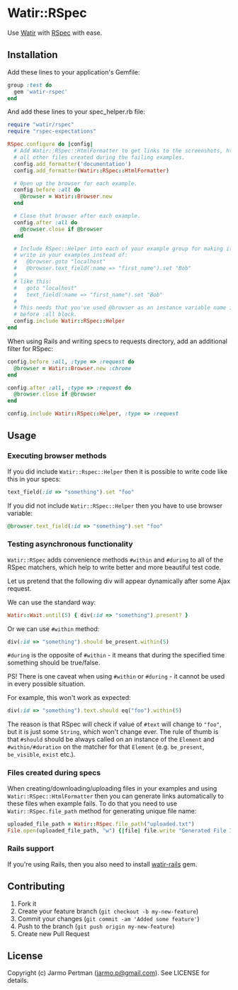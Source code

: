 # Watir::RSpec

Use [Watir](http://watir.com) with [RSpec](http://rspec.info) with ease.

## Installation

Add these lines to your application's Gemfile:

````ruby
group :test do
  gem 'watir-rspec'
end
````

And add these lines to your spec\_helper.rb file:

````ruby
require "watir/rspec"
require "rspec-expectations"

RSpec.configure do |config|
  # Add Watir::RSpec::HtmlFormatter to get links to the screenshots, html and
  # all other files created during the failing examples.
  config.add_formatter('documentation')
  config.add_formatter(Watir::RSpec::HtmlFormatter)

  # Open up the browser for each example.
  config.before :all do
    @browser = Watir::Browser.new
  end

  # Close that browser after each example.
  config.after :all do
    @browser.close if @browser
  end

  # Include RSpec::Helper into each of your example group for making it possible to
  # write in your examples instead of:
  #   @browser.goto "localhost"
  #   @browser.text_field(:name => "first_name").set "Bob"
  #
  # like this:
  #   goto "localhost"
  #   text_field(:name => "first_name").set "Bob"
  #
  # This needs that you've used @browser as an instance variable name in
  # before :all block.
  config.include Watir::RSpec::Helper
end
````


When using Rails and writing specs to requests directory, add an additional filter for RSpec:

````ruby
config.before :all, :type => :request do
  @browser = Watir::Browser.new :chrome
end

config.after :all, :type => :request do
  @browser.close if @browser
end

config.include Watir::RSpec::Helper, :type => :request
````

## Usage

### Executing browser methods

If you did include ````Watir::Rspec::Helper```` then it is possible to write code like this in your specs:

````ruby
text_field(:id => "something").set "foo"
````

If you did not include ````Watir::RSpec::Helper```` then you have to use browser variable:

````ruby
@browser.text_field(:id => "something").set "foo"
````

### Testing asynchronous functionality

````Watir::RSpec```` adds convenience methods ````#within```` and ````#during```` to all of the RSpec matchers,
which help to write better and more beautiful test code.

Let us pretend that the following div will appear dynamically after some Ajax request.

We can use the standard way:

````ruby
Watir::Wait.until(5) { div(:id => "something").present? }
````

Or we can use ````#within```` method:

````ruby
div(:id => "something").should be_present.within(5)
````

````#during```` is the opposite of ````#within```` - it means that during the specified time something should be true/false.

PS! There is one caveat when using ````#within```` or ````#during```` - it cannot be used in every possible situation.

For example, this won't work as expected:

````ruby
div(:id => "something").text.should eq("foo").within(5)
````

The reason is that RSpec will check if value of ````#text```` will change to ````"foo"````, but it is just some ````String````,
which won't change ever. The rule of thumb is that ````#should```` should be always called on an instance of
the ````Element```` and ````#within/#duration```` on the matcher for that ````Element```` (e.g. ````be_present````, ````be_visible````, ````exist```` etc.).

### Files created during specs

When creating/downloading/uploading files in your examples and using
````Watir::RSpec::HtmlFormatter```` then you can generate links automatically to these files when example
fails. To do that you need to use ````Watir::RSpec.file_path```` method for generating
unique file name:

````ruby
uploaded_file_path = Watir::RSpec.file_path("uploaded.txt")
File.open(uploaded_file_path, "w") {|file| file.write "Generated File Input"}
````

### Rails support

If you're using Rails, then you also need to install [watir-rails](https://github.com/watir/watir-rails) gem.

## Contributing

1. Fork it
2. Create your feature branch (`git checkout -b my-new-feature`)
3. Commit your changes (`git commit -am 'Added some feature'`)
4. Push to the branch (`git push origin my-new-feature`)
5. Create new Pull Request

## License

Copyright (c) Jarmo Pertman (jarmo.p@gmail.com). See LICENSE for details.
